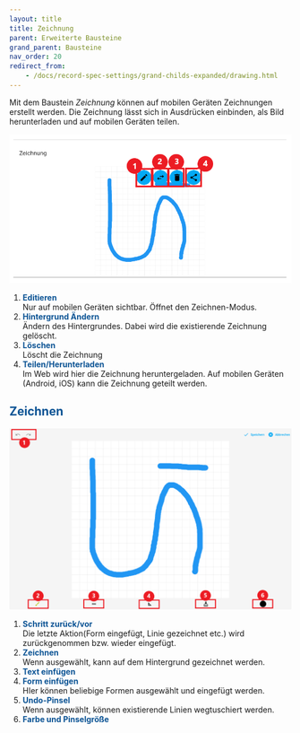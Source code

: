 ```yaml
---
layout: title
title: Zeichnung
parent: Erweiterte Bausteine
grand_parent: Bausteine
nav_order: 20
redirect_from:
    - /docs/record-spec-settings/grand-childs-expanded/drawing.html
---
```


Mit dem Baustein _Zeichnung_ können auf mobilen Geräten Zeichnungen erstellt werden.
Die Zeichnung lässt sich in Ausdrücken einbinden, als Bild herunterladen und auf mobilen Geräten teilen.

![1drawing](\assets\record-spec-settings\1drawing.png '1drawing')

1. <span style="color:#0b5394">**Editieren**</span>  
   Nur auf mobilen Geräten sichtbar. Öffnet den Zeichnen-Modus.
2. <span style="color:#0b5394">**Hintergrund Ändern**</span>  
   Ändern des Hintergrundes. Dabei wird die existierende Zeichnung gelöscht.
3. <span style="color:#0b5394">**Löschen**</span>  
   Löscht die Zeichnung
4. <span style="color:#0b5394">**Teilen/Herunterladen**</span>  
   Im Web wird hier die Zeichnung heruntergeladen. Auf mobilen Geräten (Android, iOS) kann die Zeichnung geteilt werden.

## <span style="color:#0b5394">Zeichnen</span>

![2drawing](\assets\record-spec-settings\2drawing.png '2drawing')

1. <span style="color:#0b5394">**Schritt zurück/vor**</span>  
   Die letzte Aktion(Form eingefügt, Linie gezeichnet etc.) wird zurückgenommen bzw. wieder eingefügt.
2. <span style="color:#0b5394">**Zeichnen**</span>  
   Wenn ausgewählt, kann auf dem Hintergrund gezeichnet werden.
3. <span style="color:#0b5394">**Text einfügen**</span>
4. <span style="color:#0b5394">**Form einfügen**</span>  
   HIer können beliebige Formen ausgewählt und eingefügt werden.
5. <span style="color:#0b5394">**Undo-Pinsel**</span>  
   Wenn ausgewählt, können existierende Linien wegtuschiert werden.
6. <span style="color:#0b5394">**Farbe und Pinselgröße**</span>
